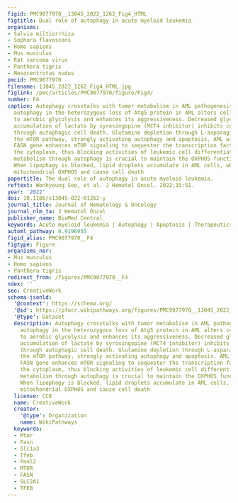 ```yaml
---
figid: PMC9077970__13045_2022_1262_Fig4_HTML
figtitle: Dual role of autophagy in acute myeloid leukemia
organisms:
- Salvia miltiorrhiza
- Sophora flavescens
- Homo sapiens
- Mus musculus
- Rat sarcoma virus
- Panthera tigris
- Mesocentrotus nudus
pmcid: PMC9077970
filename: 13045_2022_1262_Fig4_HTML.jpg
figlink: /pmc/articles/PMC9077970/figure/Fig4/
number: F4
caption: Autophagy crosstalks with tumor metabolism in AML pathogenesis. Distorted
  autophagy in the heterozygous loss of Atg5 protein in AML alters cell metabolism
  to aerobic glycolysis and enhances its aggressiveness. Decreased glycolysis and
  accumulation of lactate by syrosingopine (MCT4 inhibitor) inhibits cell proliferation
  through autophagic cell death. Glutamine depletion through L-asparaginase inhibits
  the mTOR pathway, strongly activating autophagy and apoptosis. AML with overexpressed
  FASN gene enhances mTOR signaling to sequester the transcription factor TFEB in
  the cytoplasm, thus blocking activities of leukemic cell differentiation. Lipid
  metabolism through autophagy is crucial to maintain the OXPHOS function in AML.
  When lipophagy is blocked, lipid droplets accumulate in AML cells, which suppress
  mitochondrial OXPHOS and cause cell death
papertitle: The dual role of autophagy in acute myeloid leukemia.
reftext: Wonhyoung Seo, et al. J Hematol Oncol. 2022;15:51.
year: '2022'
doi: 10.1186/s13045-022-01262-y
journal_title: Journal of Hematology & Oncology
journal_nlm_ta: J Hematol Oncol
publisher_name: BioMed Central
keywords: Acute myeloid leukemia | Autophagy | Apoptosis | Therapeutics
automl_pathway: 0.9196955
figid_alias: PMC9077970__F4
figtype: Figure
organisms_ner:
- Mus musculus
- Homo sapiens
- Panthera tigris
redirect_from: /figures/PMC9077970__F4
ndex: ''
seo: CreativeWork
schema-jsonld:
  '@context': https://schema.org/
  '@id': https://pfocr.wikipathways.org/figures/PMC9077970__13045_2022_1262_Fig4_HTML.html
  '@type': Dataset
  description: Autophagy crosstalks with tumor metabolism in AML pathogenesis. Distorted
    autophagy in the heterozygous loss of Atg5 protein in AML alters cell metabolism
    to aerobic glycolysis and enhances its aggressiveness. Decreased glycolysis and
    accumulation of lactate by syrosingopine (MCT4 inhibitor) inhibits cell proliferation
    through autophagic cell death. Glutamine depletion through L-asparaginase inhibits
    the mTOR pathway, strongly activating autophagy and apoptosis. AML with overexpressed
    FASN gene enhances mTOR signaling to sequester the transcription factor TFEB in
    the cytoplasm, thus blocking activities of leukemic cell differentiation. Lipid
    metabolism through autophagy is crucial to maintain the OXPHOS function in AML.
    When lipophagy is blocked, lipid droplets accumulate in AML cells, which suppress
    mitochondrial OXPHOS and cause cell death
  license: CC0
  name: CreativeWork
  creator:
    '@type': Organization
    name: WikiPathways
  keywords:
  - Mtor
  - Fasn
  - Slc1a3
  - Tfeb
  - Fmnl2
  - MTOR
  - FASN
  - SLC2A1
  - TFEB
---
```

